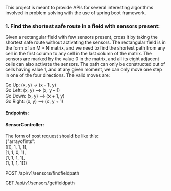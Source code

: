 This project is meant to provide APIs for several interesting algorithms
involved in problem solving with the use of spring boot framework.

### 1. Find the shortest safe route in a field with sensors present:

Given a rectangular
field with few sensors present, cross it by taking the shortest safe route without
activating the sensors. The rectangular field is in the form of an M × N matrix,
and we need to find the shortest path from any cell in the first column
to any cell in the last column of the matrix. The sensors are marked by the
value 0 in the matrix, and all its eight adjacent cells can also activate the
sensors. The path can only be constructed out of cells having value 1,
and at any given moment, we can only move one step in one of the four directions.
The valid moves are:

Go Up: (x, y) -> (x – 1, y)\
Go Left: (x, y) —> (x, y – 1)\
Go Down: (x, y) —> (x + 1, y)\
Go Right: (x, y) —> (x, y + 1)

#### Endpoints:

#### SensorController:
The form of post request should be like this:\
{"arrayofints":\
[[0, 1, 1, 1],\
[1, 1, 0, 1],\
[1, 1, 1, 1],\
[1, 1, 1, 1]]}

POST /api/v1/sensors/findfieldpath

GET /api/v1/sensors/getfieldpath



